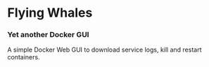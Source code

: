 # Flying Whales

### Yet another Docker GUI

A simple Docker Web GUI to download service logs, kill and restart containers.
